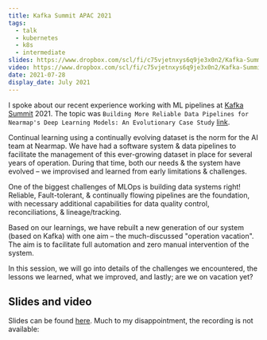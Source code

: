 ```yaml
---
title: Kafka Summit APAC 2021
tags:
  - talk
  - kubernetes
  - k8s
  - intermediate
slides: https://www.dropbox.com/scl/fi/c75vjetnxys6q9je3x0n2/Kafka-Summit-APAC-Final-Samanvay-Suneeta.pptx?dl=0&rlkey=cniwh8dcuk3k4kmzlj37vrjl9
video: https://www.dropbox.com/scl/fi/c75vjetnxys6q9je3x0n2/Kafka-Summit-APAC-Final-Samanvay-Suneeta.pptx?dl=0&rlkey=cniwh8dcuk3k4kmzlj37vrjl9
date: 2021-07-28
display_date: July 2021
---
```



I spoke about our recent experience working with ML pipelines at [Kafka Summit] 2021. The topic was `Building More Reliable Data Pipelines for Nearmap's Deep Learning Models: An Evolutionary Case Study` [link][Talk].

Continual learning using a continually evolving dataset is the norm for the AI team at Nearmap. We have had a software system & data pipelines to facilitate the management of this ever-growing dataset in place for several years of operation. During that time, both our needs & the system have evolved – we improvised and learned from early limitations & challenges. 

One of the biggest challenges of MLOps is building data systems right! Reliable, Fault-tolerant, & continually flowing pipelines are the foundation, with necessary additional capabilities for data quality control, reconciliations, & lineage/tracking.

Based on our learnings, we have rebuilt a new generation of our system (based on Kafka) with one aim – the much-discussed "operation vacation". The aim is to facilitate full automation and zero manual intervention of the system.

In this session, we will go into details of the challenges we encountered, the lessons we learned, what we improved, and lastly; are we on vacation yet?

## Slides and video

Slides can be found [here][slides]. Much to my disappointment, the recording is not available: 

[Kafka Summit]: https://www.kafka-summit.org
[Talk]: https://www.kafka-summit.org/sessions/building-more-reliable-data-pipelines-for-nearmaps-deep-learning-models
[slides]: https://www.dropbox.com/scl/fi/c75vjetnxys6q9je3x0n2/Kafka-Summit-APAC-Final-Samanvay-Suneeta.pptx?dl=0&rlkey=cniwh8dcuk3k4kmzlj37vrjl9
